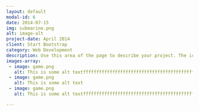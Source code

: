 ```yaml
---
layout: default
modal-id: 6
date: 2014-07-15
img: submarine.png
alt: image-alt
project-date: April 2014
client: Start Bootstrap
category: Web Development
description: Use this area of the page to describe your project. The icon above is part of a free icon set by <a href="https://sellfy.com/p/8Q9P/jV3VZ/">Flat Icons</a>. On their website, you can download their free set with 16 icons, or you can purchase the entire set with 146 icons for only $12!
images-array:
 - image: game.png
   alt: This is some alt textfffffffffffffffffffffffffffffffffffffffffffffffffffffffffffffffffffffffffffffffffffffffffffffffffffffffffffffffffffffffff
 - image: game.png
   alt: This is some alt text
 - image: game.png
   alt: This is some alt textfffffffffffffffffffffffffffffffffffffffffffffffffffffffffffffffffffffffffffffffffffffffffffffffffffffffffffffffffffffffff

---
```

